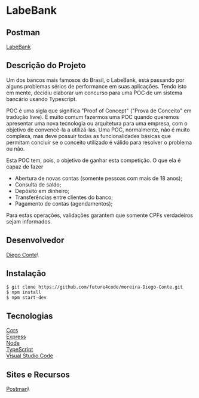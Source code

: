 # LabeBank

## Postman 
[LabeBank](https://documenter.getpostman.com/view/19296833/UVysxG9M/)


## Descrição do Projeto
Um dos bancos mais famosos do Brasil, o LabeBank, está passando por alguns problemas sérios de performance em suas aplicações. Tendo isto em mente, decidiu elaborar um concurso para uma POC de um sistema bancário usando Typescript.

POC é uma sigla que significa "Proof of Concept" ("Prova de Conceito" em tradução livre). É muito comum fazermos uma POC quando queremos apresentar uma nova tecnologia ou arquitetura para uma empresa, com o objetivo de convencê-la a utilizá-las. Uma POC, normalmente, não é muito complexa, mas deve possuir todas as funcionalidades básicas que permitam concluir se o conceito utilizado é válido para resolver o problema ou não. 

Esta POC tem, pois, o objetivo de ganhar esta competição. O que ela é capaz de fazer 

- Abertura de novas contas (somente pessoas com mais de 18 anos);
- Consulta de saldo;
- Depósito em dinheiro;
- Transferências entre clientes do banco;
- Pagamento de contas (agendamentos);

Para estas operações, validações garantem que somente CPFs verdadeiros sejam informados.

## Desenvolvedor
[Diego Conte](https://github.com/diegocomte)\


## Instalação
```
$ git clone https://github.com/future4code/moreira-Diego-Conte.git
$ npm install
$ npm start-dev
```


## Tecnologias
[Cors](https://expressjs.com/en/resources/middleware/cors.html)\
[Express](https://expressjs.com/)\
[Node](https://nodejs.org/en/)\
[TypeScript](https://www.typescriptlang.org/)\
[Visual Studio Code](https://code.visualstudio.com/docs/editor/vscode-web)


## Sites e Recursos
[Postman](https://www.postman.com/)\
